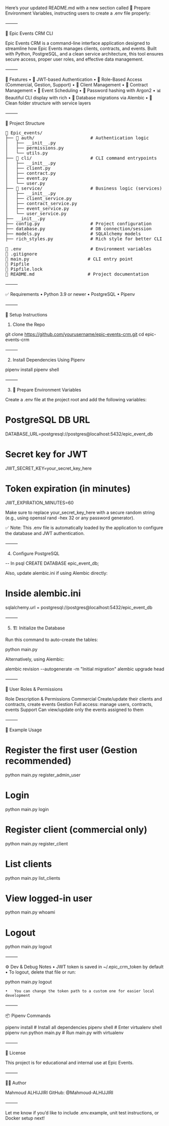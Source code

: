 Here’s your updated README.md with a new section called 🔧 Prepare Environment Variables, instructing users to create a .env file properly:

⸻

🎉 Epic Events CRM CLI

Epic Events CRM is a command-line interface application designed to streamline how Epic Events manages clients, contracts, and events. Built with Python, PostgreSQL, and a clean service architecture, this tool ensures secure access, proper user roles, and effective data management.

⸻

🚀 Features
	•	🔐 JWT-based Authentication
	•	👤 Role-Based Access (Commercial, Gestion, Support)
	•	📇 Client Management
	•	📃 Contract Management
	•	📅 Event Scheduling
	•	🔑 Password hashing with Argon2
	•	📊 Beautiful CLI display with rich
	•	🧱 Database migrations via Alembic
	•	📁 Clean folder structure with service layers

⸻

📁 Project Structure

<pre>
📁 Epic_events/
├── 📁 auth/                     # Authentication logic
│   ├── __init__.py
│   ├── permissions.py
│   └── utils.py
├── 📁 cli/                      # CLI command entrypoints
│   ├── __init__.py
│   ├── client.py
│   ├── contract.py
│   ├── event.py
│   └── user.py
├── 📁 service/                  # Business logic (services)
│   ├── __init__.py
│   ├── client_service.py
│   ├── contract_service.py
│   ├── event_service.py
│   └── user_service.py
├── __init__.py
├── config.py                   # Project configuration
├── database.py                 # DB connection/session
├── models.py                   # SQLAlchemy models
├── rich_styles.py              # Rich style for better CLI outputs

📄 .env                          # Environment variables
📄 .gitignore
📄 main.py                      # CLI entry point
📄 Pipfile
📄 Pipfile.lock
📄 README.md                    # Project documentation
</pre>



⸻

✅ Requirements
	•	Python 3.9 or newer
	•	PostgreSQL
	•	Pipenv

⸻

🧰 Setup Instructions

1. Clone the Repo

git clone https://github.com/yourusername/epic-events-crm.git
cd epic-events-crm


⸻

2. Install Dependencies Using Pipenv

pipenv install
pipenv shell


⸻

3. 🔧 Prepare Environment Variables

Create a .env file at the project root and add the following variables:

# PostgreSQL DB URL
DATABASE_URL=postgresql://postgres@localhost:5432/epic_event_db

# Secret key for JWT
JWT_SECRET_KEY=your_secret_key_here

# Token expiration (in minutes)
JWT_EXPIRATION_MINUTES=60

Make sure to replace your_secret_key_here with a secure random string (e.g., using openssl rand -hex 32 or any password generator).

✅ Note: This .env file is automatically loaded by the application to configure the database and JWT authentication.

⸻

4. Configure PostgreSQL

-- In psql
CREATE DATABASE epic_event_db;

Also, update alembic.ini if using Alembic directly:

# Inside alembic.ini
sqlalchemy.url = postgresql://postgres@localhost:5432/epic_event_db


⸻

5. 🏗️ Initialize the Database

Run this command to auto-create the tables:

python main.py

Alternatively, using Alembic:

alembic revision --autogenerate -m "Initial migration"
alembic upgrade head


⸻

🔐 User Roles & Permissions

Role	Description & Permissions
Commercial	Create/update their clients and contracts, create events
Gestion	Full access: manage users, contracts, events
Support	Can view/update only the events assigned to them


⸻

🧪 Example Usage

# Register the first user (Gestion recommended)
python main.py register_admin_user

# Login
python main.py login

# Register client (commercial only)
python main.py register_client

# List clients
python main.py list_clients

# View logged-in user
python main.py whoami

# Logout
python main.py logout


⸻

⚙️ Dev & Debug Notes
	•	JWT token is saved in ~/.epic_crm_token by default
	•	To logout, delete that file or run:

python main.py logout


	•	You can change the token path to a custom one for easier local development

⸻

📦 Pipenv Commands

pipenv install             # Install all dependencies
pipenv shell               # Enter virtualenv shell
pipenv run python main.py  # Run main.py with virtualenv


⸻

📜 License

This project is for educational and internal use at Epic Events.

⸻

🙋‍♂️ Author

Mahmoud ALHIJJIRI
GitHub: @Mahmoud-ALHIJJIRI

⸻

Let me know if you’d like to include .env.example, unit test instructions, or Docker setup next!